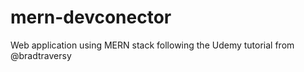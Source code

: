 # mern-devconector
Web application using MERN stack following the Udemy tutorial from @bradtraversy
